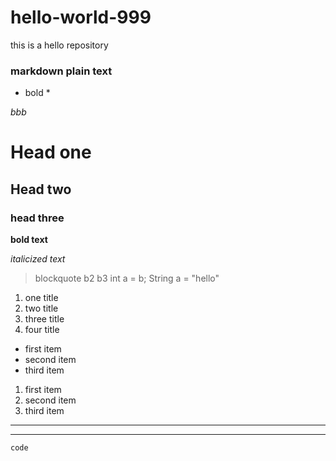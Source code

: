 # hello-world-999
this is a hello repository 

### markdown plain text 

* bold *

*bbb*

# Head one
## Head two
### head three
**bold text**

*italicized text*

> blockquote
> b2
> b3
> int a = b;
> String a = "hello"
> 


1. one title
2. two title
3. three title
4. four title

- first item
- second item
- third item

1. first item
2. second item
3. third item

---

---

`code`











